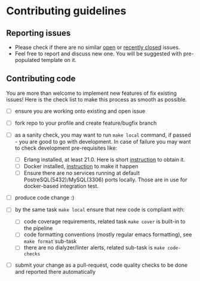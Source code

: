# Contributing guidelines

## Reporting issues
- Please check if there are no similar [open](https://github.com/bearmug/erlang-pure-migrations/issues)
or [recently closed](https://github.com/bearmug/erlang-pure-migrations/issues?q=is%3Aissue+is%3Aclosed+sort%3Aupdated-desc)
issues.
- Feel free to report and discuss new one. You will be suggested with pre-populated template on it.

## Contributing code
You are more than welcome to implement new features of fix existing issues! Here is the check list to make this
process as smooth as possible.
- [ ] ensure you are working onto existing and open issue
- [ ] fork repo to your profile and create feature/bugfix branch
- [ ] as a sanity check, you may want to run `make local` command, if passed - you are good to go with
      development. In case of failure you may want to check development pre-requisites like:
      
    - [ ] Erlang installed, at least 21.0. Here is short [instruction](https://github.com/bearmug/cfg-init/blob/master/cfg-stack-erl.sh) to obtain it.
    - [ ] Docker installed, [instruction](https://github.com/bearmug/cfg-init/blob/master/cfg-tools-docker.sh) to make it happen
    - [ ] Ensure there are no services running at default PostreSQL(5432)/MySQL(3306) ports locally. Those are in use for
    docker-based integration test.
- [ ] produce code change :) 
- [ ] by the same task `make local` ensure that new code is compliant with:
    - [ ] code coverage requirements, related task `make cover` is built-in to the pipeline
    - [ ] code formatting conventions (mostly regular emacs formatting), see `make format` sub-task
    - [ ] there are no dialyzer/linter alerts, related sub-task is `make code-checks`
- [ ] submit your change as a pull-request, code quality checks to be done and reported there automatically   
